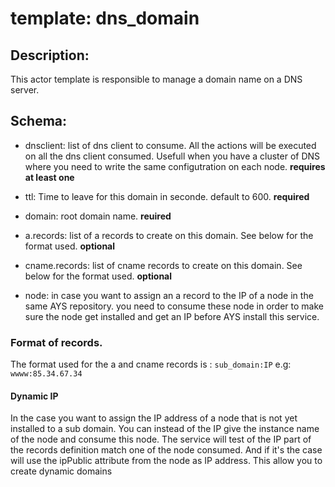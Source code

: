 # template: dns_domain

## Description:
This actor template is responsible to manage a domain name on a DNS server.

## Schema:

- dnsclient: list of dns client to consume. All the actions will be executed on all the dns client consumed. Usefull when you have a cluster of DNS where you need to write the same configutration on each node. **requires at least one**
- ttl: Time to leave for this domain in seconde. default to 600. **required**
- domain: root domain name. **reuired**
- a.records: list of a records to create on this domain. See below for the format used. **optional**
- cname.records: list of cname records to create on this domain. See below for the format used. **optional**

- node: in case you want to assign an a record to the IP of a node in the same AYS repository. you need to consume these node in order to make sure the node get installed and get an IP before AYS install this service.

### Format of records.
The format used for the a and cname records is : `sub_domain:IP`
e.g: `wwww:85.34.67.34`

#### Dynamic IP
In the case you want to assign the IP address of a node that is not yet installed to a sub domain. You can instead of the IP give the instance name of the node and consume this node.
The service will test of the IP part of the records definition match one of the node consumed. And if it's the case will use the ipPublic attribute from the node as IP address. This allow you to create dynamic domains
